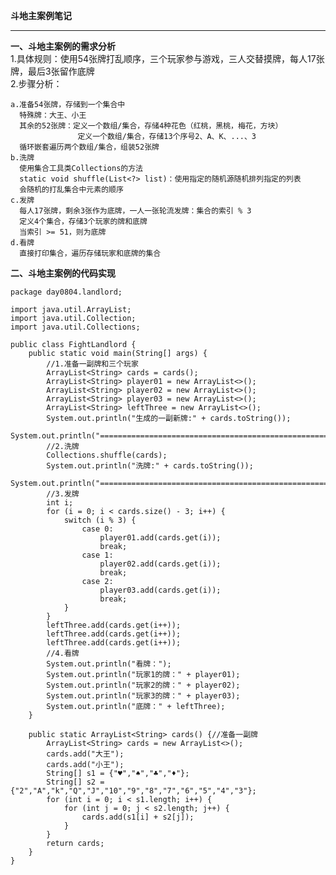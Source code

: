 **斗地主案例笔记**  

----------


**一、斗地主案例的需求分析**  
1.具体规则：使用54张牌打乱顺序，三个玩家参与游戏，三人交替摸牌，每人17张牌，最后3张留作底牌  
2.步骤分析：  

    a.准备54张牌，存储到一个集合中
      特殊牌：大王、小王
      其余的52张牌：定义一个数组/集合，存储4种花色（红桃，黑桃，梅花，方块）
                   定义一个数组/集合，存储13个序号2、A、K、...、3
      循环嵌套遍历两个数组/集合，组装52张牌
    b.洗牌
      使用集合工具类Collections的方法
      static void shuffle(List<?> list)：使用指定的随机源随机排列指定的列表
      会随机的打乱集合中元素的顺序
    c.发牌
      每人17张牌，剩余3张作为底牌，一人一张轮流发牌：集合的索引 % 3
      定义4个集合，存储3个玩家的牌和底牌
      当索引 >= 51，则为底牌
    d.看牌
      直接打印集合，遍历存储玩家和底牌的集合

**二、斗地主案例的代码实现**  

    package day0804.landlord;
    
    import java.util.ArrayList;
    import java.util.Collection;
    import java.util.Collections;
    
    public class FightLandlord {
        public static void main(String[] args) {
            //1.准备一副牌和三个玩家
            ArrayList<String> cards = cards();
            ArrayList<String> player01 = new ArrayList<>();
            ArrayList<String> player02 = new ArrayList<>();
            ArrayList<String> player03 = new ArrayList<>();
            ArrayList<String> leftThree = new ArrayList<>();
            System.out.println("生成的一副新牌:" + cards.toString());
            System.out.println("======================================================");
            //2.洗牌
            Collections.shuffle(cards);
            System.out.println("洗牌:" + cards.toString());
            System.out.println("======================================================");
            //3.发牌
            int i;
            for (i = 0; i < cards.size() - 3; i++) {
                switch (i % 3) {
                    case 0:
                        player01.add(cards.get(i));
                        break;
                    case 1:
                        player02.add(cards.get(i));
                        break;
                    case 2:
                        player03.add(cards.get(i));
                        break;
                }
            }
            leftThree.add(cards.get(i++));
            leftThree.add(cards.get(i++));
            leftThree.add(cards.get(i++));
            //4.看牌
            System.out.println("看牌：");
            System.out.println("玩家1的牌：" + player01);
            System.out.println("玩家2的牌：" + player02);
            System.out.println("玩家3的牌：" + player03);
            System.out.println("底牌：" + leftThree);
        }
    
        public static ArrayList<String> cards() {//准备一副牌
            ArrayList<String> cards = new ArrayList<>();
            cards.add("大王");
            cards.add("小王");
            String[] s1 = {"♥","♠","♣","♦"};
            String[] s2 = {"2","A","k","Q","J","10","9","8","7","6","5","4","3"};
            for (int i = 0; i < s1.length; i++) {
                for (int j = 0; j < s2.length; j++) {
                    cards.add(s1[i] + s2[j]);
                }
            }
            return cards;
        }
    }